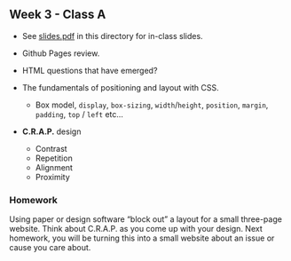 ## Week 3 - Class A

* See [slides.pdf](Slides-Web_03a.pdf) in this directory for in-class slides.

* Github Pages review.

* HTML questions that have emerged?

* The fundamentals of positioning and layout with CSS.
	* Box model, `display`, `box-sizing`, `width`/`height`, `position`, `margin`, `padding`, `top` / `left` etc...

* **C.R.A.P.** design
	* Contrast
	* Repetition
	* Alignment
	* Proximity

### Homework

Using paper or design software “block out” a layout for a small three-page website. Think about C.R.A.P. as you come up with your design.
Next homework, you will be turning this into a small website about an issue or cause you care about.


